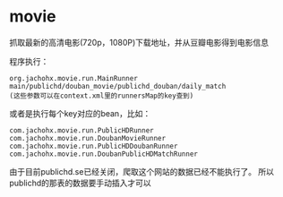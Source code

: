 # movie
抓取最新的高清电影(720p，1080P)下载地址，并从豆瓣电影得到电影信息

程序执行：
  
    org.jachohx.movie.run.MainRunner main/publichd/douban_movie/publichd_douban/daily_match 
    (这些参数可以在context.xml里的runnersMap的key查到)
  或者是执行每个key对应的bean，比如：
    
    com.jachohx.movie.run.PublicHDRunner
    com.jachohx.movie.run.DoubanMovieRunner
    com.jachohx.movie.run.PublicHDDoubanRunner
    com.jachohx.movie.run.DoubanPublicHDMatchRunner
  
  由于目前publichd.se已经关闭，爬取这个网站的数据已经不能执行了。
  所以publichd的那表的数据要手动插入才可以
